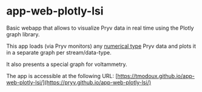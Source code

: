 # app-web-plotly-lsi

Basic webapp that allows to visualize Pryv data in real time using the Plotly graph library.

This app loads (via Pryv monitors) any [numerical type](https://api.pryv.com/event-types/#numerical-types) Pryv data and plots it in a separate graph per stream/data-type.

It also presents a special graph for voltammetry.

The app is accessible at the following URL: [https://tmodoux.github.io/app-web-plotly-lsi/](https://pryv.github.io/app-web-plotly-lsi/)
